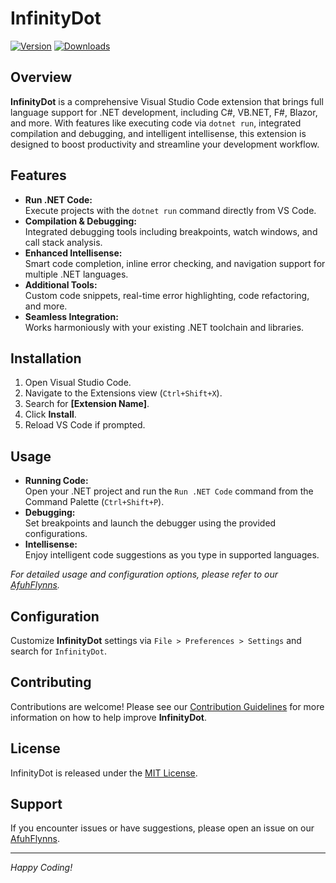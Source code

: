 # InfinityDot

[![Version](https://img.shields.io/vscode-marketplace/v/yourpublisher.extension-name)](https://marketplace.visualstudio.com/items?itemName=yourpublisher.extension-name)
[![Downloads](https://img.shields.io/vscode-marketplace/d/yourpublisher.extension-name)](https://marketplace.visualstudio.com/items?itemName=yourpublisher.extension-name)

## Overview

**InfinityDot** is a comprehensive Visual Studio Code extension that brings full language support for .NET development, including C#, VB.NET, F#, Blazor, and more. With features like executing code via `dotnet run`, integrated compilation and debugging, and intelligent intellisense, this extension is designed to boost productivity and streamline your development workflow.

## Features

- **Run .NET Code:**  
  Execute projects with the `dotnet run` command directly from VS Code.
- **Compilation & Debugging:**  
  Integrated debugging tools including breakpoints, watch windows, and call stack analysis.
- **Enhanced Intellisense:**  
  Smart code completion, inline error checking, and navigation support for multiple .NET languages.
- **Additional Tools:**  
  Custom code snippets, real-time error highlighting, code refactoring, and more.
- **Seamless Integration:**  
  Works harmoniously with your existing .NET toolchain and libraries.

## Installation

1. Open Visual Studio Code.
2. Navigate to the Extensions view (`Ctrl+Shift+X`).
3. Search for **[Extension Name]**.
4. Click **Install**.
5. Reload VS Code if prompted.

## Usage

- **Running Code:**  
  Open your .NET project and run the `Run .NET Code` command from the Command Palette (`Ctrl+Shift+P`).
- **Debugging:**  
  Set breakpoints and launch the debugger using the provided configurations.
- **Intellisense:**  
  Enjoy intelligent code suggestions as you type in supported languages.

_For detailed usage and configuration options, please refer to our [AfuhFlynns](https://github.com/AfuhFlynns/InfinityDot)._

## Configuration

Customize **InfinityDot** settings via `File > Preferences > Settings` and search for `InfinityDot`.

## Contributing

Contributions are welcome! Please see our [Contribution Guidelines](CONTRIBUTING.md) for more information on how to help improve **InfinityDot**.

## License

InfinityDot is released under the [MIT License](LICENSE.md).

## Support

If you encounter issues or have suggestions, please open an issue on our [AfuhFlynns](https://github.com/AfuhFlynns/InfinityDot).

---

*Happy Coding!*
